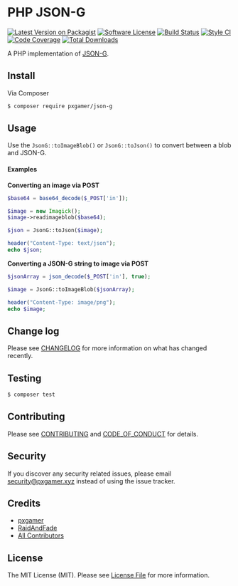 # PHP JSON-G

[![Latest Version on Packagist][ico-version]][link-packagist]
[![Software License][ico-license]](LICENSE.md)
[![Build Status][ico-travis]][link-travis]
[![Style CI][ico-styleci]][link-styleci]
[![Code Coverage][ico-code-quality]][link-code-quality]
[![Total Downloads][ico-downloads]][link-downloads]

A PHP implementation of [JSON-G](https://github.com/Roadcrosser/JSON-G).

## Install

Via Composer

```bash
$ composer require pxgamer/json-g
```

## Usage

Use the `JsonG::toImageBlob()` or `JsonG::toJson()` to convert between a blob and JSON-G.

#### Examples

**Converting an image via POST**
```php
$base64 = base64_decode($_POST['in']);

$image = new Imagick();
$image->readimageblob($base64);

$json = JsonG::toJson($image);

header("Content-Type: text/json");
echo $json;
```

**Converting a JSON-G string to image via POST**
```php
$jsonArray = json_decode($_POST['in'], true);

$image = JsonG::toImageBlob($jsonArray);

header("Content-Type: image/png");
echo $image;
```

## Change log

Please see [CHANGELOG](CHANGELOG.md) for more information on what has changed recently.

## Testing

```bash
$ composer test
```

## Contributing

Please see [CONTRIBUTING](.github/CONTRIBUTING.md) and [CODE_OF_CONDUCT](.github/CODE_OF_CONDUCT.md) for details.

## Security

If you discover any security related issues, please email security@pxgamer.xyz instead of using the issue tracker.

## Credits

- [pxgamer][link-author]
- [RaidAndFade](https://git.gocode.it/RaidAndFade/PHP_json-g)
- [All Contributors][link-contributors]

## License

The MIT License (MIT). Please see [License File](LICENSE.md) for more information.

[ico-version]: https://img.shields.io/packagist/v/pxgamer/json-g.svg?style=flat-square
[ico-license]: https://img.shields.io/badge/license-MIT-brightgreen.svg?style=flat-square
[ico-travis]: https://img.shields.io/travis/pxgamer/php-json-g/master.svg?style=flat-square
[ico-styleci]: https://styleci.io/repos/107679531/shield
[ico-code-quality]: https://img.shields.io/codecov/c/github/pxgamer/php-json-g.svg?style=flat-square
[ico-downloads]: https://img.shields.io/packagist/dt/pxgamer/json-g.svg?style=flat-square

[link-packagist]: https://packagist.org/packages/pxgamer/json-g
[link-travis]: https://travis-ci.org/pxgamer/php-json-g
[link-styleci]: https://styleci.io/repos/107679531
[link-code-quality]: https://codecov.io/gh/pxgamer/php-json-g
[link-downloads]: https://packagist.org/packages/pxgamer/json-g
[link-author]: https://github.com/pxgamer
[link-contributors]: ../../contributors
